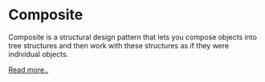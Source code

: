 # Composite

Composite is a structural design pattern that lets you compose objects into tree structures and then work with these structures as if they were individual objects.

[Read more..](https://refactoring.guru/design-patterns/composite)
